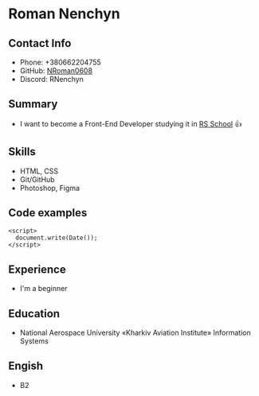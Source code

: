 # Roman Nenchyn
## Contact Info

- Phone: +380662204755
- GitHub: [NRoman0608](https://github.com/NRoman0608)
- Discord: RNenchyn 
## Summary
- I want to become a Front-End Developer studying it in [RS School](https://rs.school) 👍

## Skills
- HTML, CSS
- Git/GitHub
- Photoshop, Figma

## Code examples

```
<script>
  document.write(Date()); 
</script>
```

## Experience
- I'm a beginner

## Education
- National Aerospace University «Kharkiv Aviation Institute»
Information Systems

## Engish
- B2
